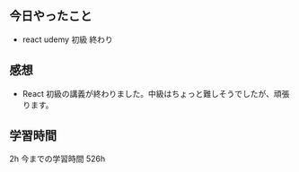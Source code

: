 ## 今日やったこと

- react udemy 初級 終わり

## 感想

- React 初級の講義が終わりました。中級はちょっと難しそうでしたが、頑張ります。

## 学習時間

2h
今までの学習時間 526h
